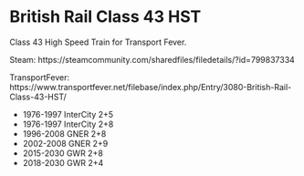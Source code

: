 # British Rail Class 43 HST
<p>Class 43 High Speed Train for Transport Fever.</p>
<p>Steam: https://steamcommunity.com/sharedfiles/filedetails/?id=799837334</p>
<p>TransportFever: https://www.transportfever.net/filebase/index.php/Entry/3080-British-Rail-Class-43-HST/</p>
<p><ul><li>1976-1997 InterCity 2+5</li><li>1976-1997 InterCity 2+8</li><li>1996-2008 GNER 2+8</li><li>2002-2008 GNER 2+9</li><li>2015-2030 GWR 2+8</li><li>2018-2030 GWR 2+4</li></ul>
